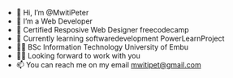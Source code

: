 - 👋  Hi, I’m @MwitiPeter
- 👀  I’m a Web Developer
- 🌱  Certified Resposive Web Designer freecodecamp 
- 💞️  Currently learning softwaredevelopment PowerLearnProject
- 🕵🏿  BSc Information  Technology University of Embu
- 👨‍💻  Looking forward to work with you
- 📫  You can reach me on my email mwitipet@gmail.com 

<!---
MwitiPeter/MwitiPeter is a ✨ special ✨ repository because its `README.md` (this file) appears on your GitHub profile.
You can click the Preview link to take a look at your changes.
--->

